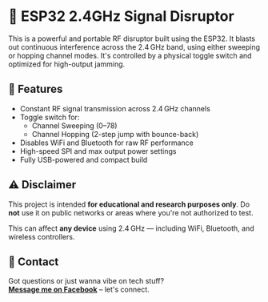 # 📡 ESP32 2.4GHz Signal Disruptor

This is a powerful and portable RF disruptor built using the ESP32. It blasts out continuous interference across the 2.4 GHz band, using either sweeping or hopping channel modes. It's controlled by a physical toggle switch and optimized for high-output jamming.

## 🚀 Features

* Constant RF signal transmission across 2.4 GHz channels  
* Toggle switch for:
  * Channel Sweeping (0–78)
  * Channel Hopping (2-step jump with bounce-back)
* Disables WiFi and Bluetooth for raw RF performance  
* High-speed SPI and max output power settings  
* Fully USB-powered and compact build  

## ⚠️ Disclaimer

This project is intended **for educational and research purposes only**. Do **not** use it on public networks or areas where you're not authorized to test.

This can affect **any device** using 2.4 GHz — including WiFi, Bluetooth, and wireless controllers.

## 💬 Contact

Got questions or just wanna vibe on tech stuff?  
**[Message me on Facebook](https://facebook.com/siliacayjavier)** – let's connect.
